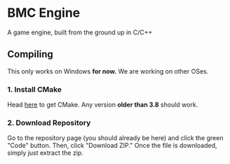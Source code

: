 # BMC Engine

A game engine, built from the ground up in C/C++

## Compiling
This only works on Windows **for now.** We are working on other OSes.

### 1. Install CMake
Head [here](https://cmake.org/download/) to get CMake. Any version **older than 3.8** should work.

### 2. Download Repository
Go to the repository page (you should already be here) and click the green "Code" button. Then, click "Download ZIP." Once the file is downloaded, simply just extract the zip.